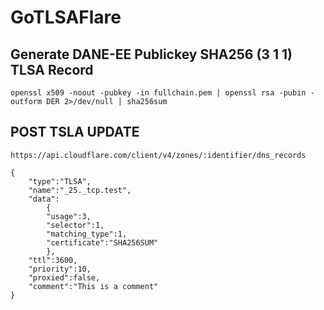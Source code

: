 # GoTLSAFlare

## Generate DANE-EE Publickey SHA256 (3 1 1) TLSA Record
```
openssl x509 -noout -pubkey -in fullchain.pem | openssl rsa -pubin -outform DER 2>/dev/null | sha256sum
```

## POST TSLA UPDATE
```
https://api.cloudflare.com/client/v4/zones/:identifier/dns_records

{
    "type":"TLSA",
    "name":"_25._tcp.test",
    "data":
        {
        "usage":3,
        "selector":1,
        "matching_type":1,
        "certificate":"SHA256SUM"
        },
    "ttl":3600,
    "priority":10,
    "proxied":false,
    "comment":"This is a comment"
}
```